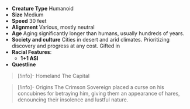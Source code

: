 - **Creature Type** Humanoid
- **Size** Medium
- **Speed** 30 feet
- **Alignment** Various, mostly neutral
- **Age** Aging significantly longer than humans, usually hundreds of years.
- **Society and culture** Cities in desert and arid climates. Prioritizing discovery and progress at any cost. Gifted in 
- **Racial Features**:
	- **1+1 ASI**
- **Questline** 
> [!info]- Homeland
> The Capital

> [!info]- Origins
> The Crimson Sovereign placed a curse on his concubines for betraying him, giving them an appearance of hares, denouncing their insolence and lustful nature.
